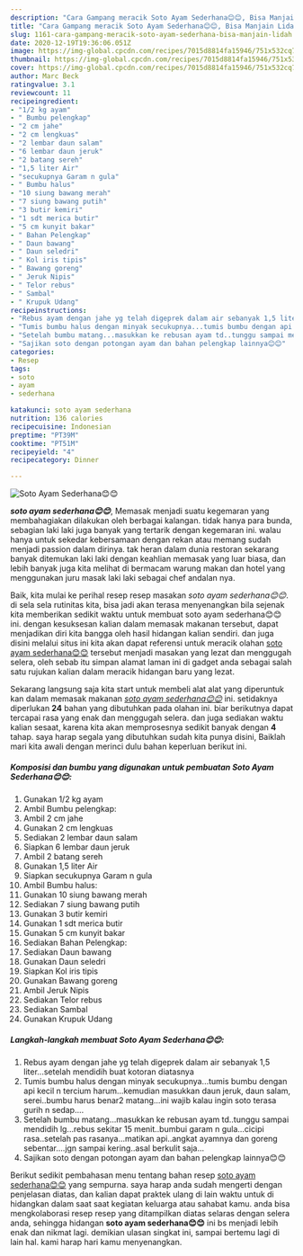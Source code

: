 ```yaml
---
description: "Cara Gampang meracik Soto Ayam Sederhana😊😊, Bisa Manjain Lidah"
title: "Cara Gampang meracik Soto Ayam Sederhana😊😊, Bisa Manjain Lidah"
slug: 1161-cara-gampang-meracik-soto-ayam-sederhana-bisa-manjain-lidah
date: 2020-12-19T19:36:06.051Z
image: https://img-global.cpcdn.com/recipes/7015d8814fa15946/751x532cq70/soto-ayam-sederhana😊😊-foto-resep-utama.jpg
thumbnail: https://img-global.cpcdn.com/recipes/7015d8814fa15946/751x532cq70/soto-ayam-sederhana😊😊-foto-resep-utama.jpg
cover: https://img-global.cpcdn.com/recipes/7015d8814fa15946/751x532cq70/soto-ayam-sederhana😊😊-foto-resep-utama.jpg
author: Marc Beck
ratingvalue: 3.1
reviewcount: 11
recipeingredient:
- "1/2 kg ayam"
- " Bumbu pelengkap"
- "2 cm jahe"
- "2 cm lengkuas"
- "2 lembar daun salam"
- "6 lembar daun jeruk"
- "2 batang sereh"
- "1,5 liter Air"
- "secukupnya Garam n gula"
- " Bumbu halus"
- "10 siung bawang merah"
- "7 siung bawang putih"
- "3 butir kemiri"
- "1 sdt merica butir"
- "5 cm kunyit bakar"
- " Bahan Pelengkap"
- " Daun bawang"
- " Daun seledri"
- " Kol iris tipis"
- " Bawang goreng"
- " Jeruk Nipis"
- " Telor rebus"
- " Sambal"
- " Krupuk Udang"
recipeinstructions:
- "Rebus ayam dengan jahe yg telah digeprek dalam air sebanyak 1,5 liter...setelah mendidih buat kotoran diatasnya"
- "Tumis bumbu halus dengan minyak secukupnya...tumis bumbu dengan api kecil n tercium harum...kemudian masukkan daun jeruk, daun salam, serei..bumbu harus benar2 matang...ini wajib kalau ingin soto terasa gurih n sedap...."
- "Setelah bumbu matang...masukkan ke rebusan ayam td..tunggu sampai mendidih lg...rebus sekitar 15 menit..bumbui garam n gula...cicipi rasa..setelah pas rasanya...matikan api..angkat ayamnya dan goreng sebentar....jgn sampai kering..asal berkulit saja..."
- "Sajikan soto dengan potongan ayam dan bahan pelengkap lainnya😊😊"
categories:
- Resep
tags:
- soto
- ayam
- sederhana

katakunci: soto ayam sederhana 
nutrition: 136 calories
recipecuisine: Indonesian
preptime: "PT39M"
cooktime: "PT51M"
recipeyield: "4"
recipecategory: Dinner

---
```



![Soto Ayam Sederhana😊😊](https://img-global.cpcdn.com/recipes/7015d8814fa15946/751x532cq70/soto-ayam-sederhana😊😊-foto-resep-utama.jpg)

<b><i>soto ayam sederhana😊😊</i></b>, Memasak menjadi suatu kegemaran yang membahagiakan dilakukan oleh berbagai kalangan. tidak hanya para bunda, sebagian laki laki juga banyak yang tertarik dengan kegemaran ini. walau hanya untuk sekedar kebersamaan dengan rekan atau memang sudah menjadi passion dalam dirinya. tak heran dalam dunia restoran sekarang banyak ditemukan laki laki dengan keahlian memasak yang luar biasa, dan lebih banyak juga kita melihat di bermacam warung makan dan hotel yang menggunakan juru masak laki laki sebagai chef andalan nya.

Baik, kita mulai ke perihal resep resep masakan <i>soto ayam sederhana😊😊</i>. di sela sela rutinitas kita, bisa jadi akan terasa menyenangkan bila sejenak kita memberikan sedikit waktu untuk membuat soto ayam sederhana😊😊 ini. dengan kesuksesan kalian dalam memasak makanan tersebut, dapat menjadikan diri kita bangga oleh hasil hidangan kalian sendiri. dan juga disini melalui situs ini kita akan dapat referensi untuk meracik olahan <u>soto ayam sederhana😊😊</u> tersebut menjadi masakan yang lezat dan menggugah selera, oleh sebab itu simpan alamat laman ini di gadget anda sebagai salah satu rujukan kalian dalam meracik hidangan baru yang lezat.




Sekarang langsung saja kita start untuk membeli alat alat yang diperuntuk kan dalam memasak makanan <u><i>soto ayam sederhana😊😊</i></u> ini. setidaknya diperlukan <b>24</b> bahan yang dibutuhkan pada olahan ini. biar berikutnya dapat tercapai rasa yang enak dan menggugah selera. dan juga sediakan waktu kalian sesaat, karena kita akan memprosesnya sedikit banyak dengan <b>4</b> tahap. saya harap segala yang dibutuhkan sudah kita punya disini, Baiklah mari kita awali dengan merinci dulu bahan keperluan berikut ini.

<!--inarticleads1-->

##### Komposisi dan bumbu yang digunakan untuk pembuatan Soto Ayam Sederhana😊😊:

1. Gunakan 1/2 kg ayam
1. Ambil  Bumbu pelengkap:
1. Ambil 2 cm jahe
1. Gunakan 2 cm lengkuas
1. Sediakan 2 lembar daun salam
1. Siapkan 6 lembar daun jeruk
1. Ambil 2 batang sereh
1. Gunakan 1,5 liter Air
1. Siapkan secukupnya Garam n gula
1. Ambil  Bumbu halus:
1. Gunakan 10 siung bawang merah
1. Sediakan 7 siung bawang putih
1. Gunakan 3 butir kemiri
1. Gunakan 1 sdt merica butir
1. Gunakan 5 cm kunyit bakar
1. Sediakan  Bahan Pelengkap:
1. Sediakan  Daun bawang
1. Gunakan  Daun seledri
1. Siapkan  Kol iris tipis
1. Gunakan  Bawang goreng
1. Ambil  Jeruk Nipis
1. Sediakan  Telor rebus
1. Sediakan  Sambal
1. Gunakan  Krupuk Udang




<!--inarticleads2-->

##### Langkah-langkah membuat Soto Ayam Sederhana😊😊:

1. Rebus ayam dengan jahe yg telah digeprek dalam air sebanyak 1,5 liter...setelah mendidih buat kotoran diatasnya
1. Tumis bumbu halus dengan minyak secukupnya...tumis bumbu dengan api kecil n tercium harum...kemudian masukkan daun jeruk, daun salam, serei..bumbu harus benar2 matang...ini wajib kalau ingin soto terasa gurih n sedap....
1. Setelah bumbu matang...masukkan ke rebusan ayam td..tunggu sampai mendidih lg...rebus sekitar 15 menit..bumbui garam n gula...cicipi rasa..setelah pas rasanya...matikan api..angkat ayamnya dan goreng sebentar....jgn sampai kering..asal berkulit saja...
1. Sajikan soto dengan potongan ayam dan bahan pelengkap lainnya😊😊




Berikut sedikit pembahasan menu tentang bahan resep <u>soto ayam sederhana😊😊</u> yang sempurna. saya harap anda sudah mengerti dengan penjelasan diatas, dan kalian dapat praktek ulang di lain waktu untuk di hidangkan dalam saat saat kegiatan keluarga atau sahabat kamu. anda bisa mengkolaborasi resep resep yang ditampilkan diatas selaras dengan selera anda, sehingga hidangan <b>soto ayam sederhana😊😊</b> ini bs menjadi lebih enak dan nikmat lagi. demikian ulasan singkat ini, sampai bertemu lagi di lain hal. kami harap hari kamu menyenangkan.
